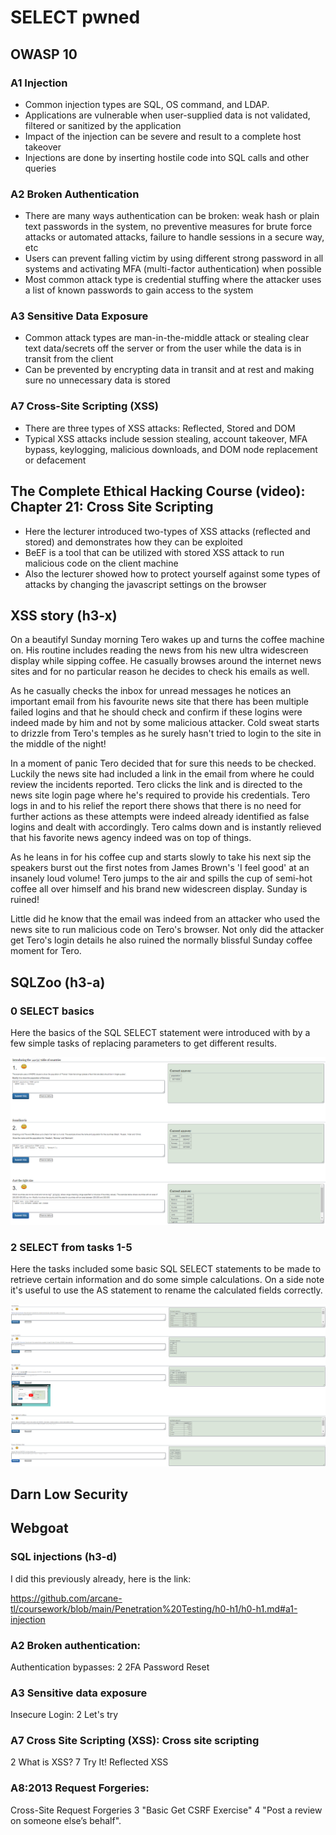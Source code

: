 # SELECT pwned

## OWASP 10

### A1 Injection
+ Common injection types are SQL, OS command, and LDAP.
+ Applications are vulnerable when user-supplied data is not validated, filtered or sanitized by the application
+ Impact of the injection can be severe and result to a complete host takeover
+ Injections are done by inserting hostile code into SQL calls and other queries

### A2 Broken Authentication
+ There are many ways authentication can be broken: weak hash or plain text passwords in the system, no preventive measures for brute force attacks or automated attacks, failure to handle sessions in a secure way, etc
+ Users can prevent falling victim by using different strong password in all systems and activating MFA (multi-factor authentication) when possible
+ Most common attack type is credential stuffing where the attacker uses a list of known passwords to gain access to the system

### A3 Sensitive Data Exposure
+ Common attack types are man-in-the-middle attack or stealing clear text data/secrets off the server or from the user while the data is in transit from the client
+ Can be prevented by encrypting data in transit and at rest and making sure no unnecessary data is stored

### A7 Cross-Site Scripting (XSS)
+ There are three types of XSS attacks: Reflected, Stored and DOM
+ Typical XSS attacks include session stealing, account takeover, MFA bypass, keylogging, malicious downloads, and DOM node replacement or defacement

## The Complete Ethical Hacking Course (video): Chapter 21: Cross Site Scripting
+ Here the lecturer introduced two-types of XSS attacks (reflected and stored) and demonstrates how they can be exploited
+ BeEF is a tool that can be utilized with stored XSS attack to run malicious code on the client machine
+ Also the lecturer showed how to protect yourself against some types of attacks by changing the javascript settings on the browser

## XSS story (h3-x)
On a beautifyl Sunday morning Tero wakes up and turns the coffee machine on. His routine includes reading the news from his new ultra widescreen display while sipping coffee. He casually browses around the internet news sites and for no particular reason he decides to check his emails as well.

As he casually checks the inbox for unread messages he notices an important email from his favourite news site that there has been multiple failed logins and that he should check and confirm if these logins were indeed made by him and not by some malicious attacker. Cold sweat starts to drizzle from Tero's temples as he surely hasn't tried to login to the site in the middle of the night!

In a moment of panic Tero decided that for sure this needs to be checked. Luckily the news site had included a link in the email from where he could review the incidents reported. Tero clicks the link and is directed to the news site login page where he's required to provide his credentials. Tero logs in and to his relief the report there shows that there is no need for further actions as these attempts were indeed already identified as false logins and dealt with accordingly. Tero calms down and is instantly relieved that his favorite news agency indeed was on top of things.

As he leans in for his coffee cup and starts slowly to take his next sip the speakers burst out the first notes from James Brown's 'I feel good' at an insanely loud volume! Tero jumps to the air and spills the cup of semi-hot coffee all over himself and his brand new widescreen display. Sunday is ruined!

Little did he know that the email was indeed from an attacker who used the news site to run malicious code on Tero's browser. Not only did the attacker get Tero's login details he also ruined the normally blissful Sunday coffee moment for Tero.

## SQLZoo (h3-a)

### 0 SELECT basics
Here the basics of the SQL SELECT statement were introduced with by a few simple tasks of replacing parameters to get different results.

![SELECTbasics](./SELECTbasics.png)

### 2 SELECT from tasks 1-5
Here the tasks included some basic SQL SELECT statements to be made to retrieve certain information and do some simple calculations. On a side note it's useful to use the AS statement to rename the calculated fields correctly.

![SELECTfrom](./SELECTfrom.png)

## Darn Low Security

## Webgoat

### SQL injections (h3-d)
I did this previously already, here is the link:

https://github.com/arcane-tl/coursework/blob/main/Penetration%20Testing/h0-h1/h0-h1.md#a1-injection

### A2 Broken authentication:
Authentication bypasses: 2 2FA Password Reset
### A3 Sensitive data exposure
Insecure Login: 2 Let's try
### A7 Cross Site Scripting (XSS): Cross site scripting
2 What is XSS?
7 Try It! Reflected XSS
### A8:2013 Request Forgeries:
Cross-Site Request Forgeries
3 "Basic Get CSRF Exercise"
4 "Post a review on someone else’s behalf".